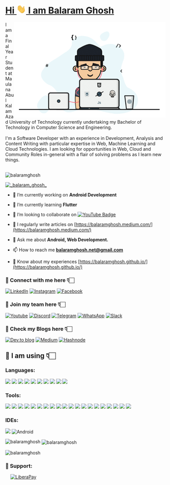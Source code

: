 # [Hi <img src="https://raw.githubusercontent.com/ABSphreak/ABSphreak/master/gifs/Hi.gif" width="30px"> I am Balaram Ghosh](https://www.linkedin.com/in/balaram-ghosh/)


<img align="right" height="300" src="https://github.com/BALARAMGHOSH/BALARAMGHOSH/blob/main/coder.gif?raw=true">
I am a Final Year Student at Maulana Abul Kalam Azad University of Technology currently undertaking my Bachelor of Technology in Computer Science and Engineering.
<br>
<br>
I'm a Software Developer with an experience in Development, Analysis and Content Writing with particular expertise in Web, Machine Learning and Cloud Technologies. I am looking for opportunities in Web, Cloud and Community Roles in-general with a flair of solving problems as I learn new things.

<br>
<br>

<p align="left"> <img src="https://komarev.com/ghpvc/?username=balaramghosh&label=Profile%20views&color=0e75b6&style=flat" alt="balaramghosh" /> </p>

<p align="left"> <a href="https://twitter.com/_balaram_ghosh_" target="blank"><img src="https://img.shields.io/twitter/follow/_balaram_ghosh_?logo=twitter&style=for-the-badge" alt="_balaram_ghosh_" /></a> </p>

- 🔭 I’m currently working on **Android Development**

- 🌱 I’m currently learning **Flutter**

- 👯 I’m looking to collaborate on [![YouTube Badge](https://img.shields.io/badge/-YouTube-FF0000?style=flat&logo=YouTube&logoColor=white)](https://www.youtube.com/channel/UCkONbVXoZxD4usLgfCC8fFA/featured)
- 📝 I regularly write articles on [https://balaramghosh.medium.com/](https://balaramghosh.medium.com/)

- 💬 Ask me about **Android, Web Development.**

- 📫 How to reach me **balaramghosh.net@gmail.com**

- 📄 Know about my experiences [https://balaramghosh.github.io/](https://balaramghosh.github.io/)


<h3 align="left">🔴 Connect with me here 👇🏻</h3>
<p align="left">
<a href="https://www.linkedin.com/in/balaram-ghosh" target="_blank"><img src="https://img.shields.io/badge/LinkedIn-0077B5?style=for-the-badge&logo=linkedin&logoColor=white" alt="LinkedIn"></a>
<a href="https://www.instagram.com/balaram.ghosh" target="_blank"><img alt="Instagram" src="https://img.shields.io/badge/@balaram.ghosh%20-%23E4405F.svg?&style=for-the-badge&logo=Instagram&logoColor=white"/></a>
<a href="https://www.facebook.com/balaram.ghosh.personal" target="_blank"><img alt="Facebook" src="https://img.shields.io/badge/Facebook%20-%231877F2.svg?&style=for-the-badge&logo=Facebook&logoColor=white"/></a>
</p>

<h3 align="left">🔴 Join my team here 👇🏻</h3>
<p align="left">
<a href="https://www.youtube.com/channel/UCkONbVXoZxD4usLgfCC8fFA" target="_blank"><img alt="Youtube" src="https://img.shields.io/badge/Balaram Ghosh%20-%23FF0000.svg?&style=for-the-badge&logo=YouTube&logoColor=white"/></a>
<a href="https://discord.gg/YuSbPyrb2E" target="_blank"><img alt="Discord" src="https://img.shields.io/badge/%3CBalaram's Lobby%3E%20-%237289DA.svg?&style=for-the-badge&logo=discord&logoColor=white"/></a>
<a href="https://t.me/joinchat/09SP9XwDWyU1Njc1" target="_blank"><img alt="Telegram" src="https://img.shields.io/badge/Telegram-2CA5E0?style=for-the-badge&logo=telegram&logoColor=white" /></a>
<a href="https://chat.whatsapp.com/ElmEzItWSu4KUh1uTQ2ner" target="_blank"><img alt="WhatsApp" src="https://img.shields.io/badge/WhatsApp-25D366?style=for-the-badge&logo=whatsapp&logoColor=white"/></a>
<a href="https://join.slack.com/t/balaramslobby/shared_invite/zt-mvffuxk3-zPEZbXRgrYg4MYLN61N7Ew" target="_blank"><img alt="Slack" src="https://img.shields.io/badge/Slack-4A154B?style=for-the-badge&logo=slack&logoColor=white" /></a>
</p>

<h3 align="left">🔴 Check my Blogs here 👇🏻</h3>
<p align="left">
<a href="https://dev.to/balaramghosh" target="_blank"><img alt="Dev.to blog" src="https://img.shields.io/badge/dev.to-0A0A0A?style=for-the-badge&logo=dev.to&logoColor=white" ></a>
<a href="https://balaramghosh.medium.com/" target="_blank"><img alt="Medium" src="https://img.shields.io/badge/Medium-12100E?style=for-the-badge&logo=medium&logoColor=white"/></a>
<a href="https://hashnode.com/@BalaramGhosh" target="_blank"><img alt="Hashnode" src="https://img.shields.io/badge/Hashnode-2962FF?style=for-the-badge&logo=hashnode&logoColor=white"></a>
</p>

## 🔴 I am using 👇🏻
<h3 align="left">Languages:</h3>
<p align="left">
<img src="https://img.shields.io/badge/Java-ED8B00?style=for-the-badge&logo=java&logoColor=white" />
<img src="https://img.shields.io/badge/JavaScript-F7DF1E?style=for-the-badge&logo=javascript&logoColor=black" />
<img src="https://img.shields.io/badge/Python-14354C?style=for-the-badge&logo=python&logoColor=white" />
<img src="https://img.shields.io/badge/C%2B%2B-00599C?style=for-the-badge&logo=c%2B%2B&logoColor=white" />
<img src="https://img.shields.io/badge/PHP-777BB4?style=for-the-badge&logo=php&logoColor=white" />
<img src="https://img.shields.io/badge/HTML-239120?style=for-the-badge&logo=html5&logoColor=white" />
<img src="https://img.shields.io/badge/.NET-5C2D91?style=for-the-badge&logo=.net&logoColor=white" />
<img src="https://img.shields.io/badge/C-00599C?style=for-the-badge&logo=c&logoColor=white" />
<img src="https://img.shields.io/badge/Kotlin-0095D5?&style=for-the-badge&logo=kotlin&logoColor=white" />
<img src="https://img.shields.io/badge/MySQL-00000F?style=for-the-badge&logo=mysql&logoColor=white" />
</p>
<h3 align="left">Tools:</h3>
<p align="left">
<img src="https://img.shields.io/badge/CSS3-1572B6?style=for-the-badge&logo=css3&logoColor=white" />
<img src="https://img.shields.io/badge/Node.js-43853D?style=for-the-badge&logo=node.js&logoColor=white" />
<img src="https://img.shields.io/badge/Express.js-404D59?style=for-the-badge" />
<img src="https://img.shields.io/badge/React-20232A?style=for-the-badge&logo=react&logoColor=61DAFB" />
<img src="https://img.shields.io/badge/Angular-DD0031?style=for-the-badge&logo=angular&logoColor=white" />
<img src="https://img.shields.io/badge/Bootstrap-563D7C?style=for-the-badge&logo=bootstrap&logoColor=white" />
<img src="https://img.shields.io/badge/jQuery-0769AD?style=for-the-badge&logo=jquery&logoColor=white" />
<img src="https://img.shields.io/badge/Django-092E20?style=for-the-badge&logo=django&logoColor=white" />
<img src="https://img.shields.io/badge/Flutter-02569B?style=for-the-badge&logo=flutter&logoColor=white" />
<img src="https://img.shields.io/badge/MongoDB-4EA94B?style=for-the-badge&logo=mongodb&logoColor=white" />
<img src="https://img.shields.io/badge/Netlify-00C7B7?style=for-the-badge&logo=netlify&logoColor=white" />
<img src="https://img.shields.io/badge/Heroku-430098?style=for-the-badge&logo=heroku&logoColor=white" />
<img src="https://img.shields.io/badge/Amazon_AWS-232F3E?style=for-the-badge&logo=amazon-aws&logoColor=white" />
<img src="https://img.shields.io/badge/Google_Cloud-4285F4?style=for-the-badge&logo=google-cloud&logoColor=white" />
<img src="https://img.shields.io/badge/Microsoft_Azure-0089D6?style=for-the-badge&logo=microsoft-azure&logoColor=white" />
<img src="https://img.shields.io/badge/next.js-000000?style=for-the-badge&logo=next.js&logoColor=white" />
<img src="https://img.shields.io/badge/firebase-ffca28?style=for-the-badge&logo=firebase&logoColor=white" />
<img src="https://img.shields.io/badge/Docker-2CA5E0?style=for-the-badge&logo=docker&logoColor=white" />
<img src="https://img.shields.io/badge/Unity-100000?style=for-the-badge&logo=unity&logoColor=white" />
<img src="https://img.shields.io/badge/Microsoft_Office-D83B01?style=for-the-badge&logo=microsoft-office&logoColor=white" />
</p>
<h3 align="left">IDEs:</h3>
<p align="left">
<img src="https://img.shields.io/badge/Visual_Studio_Code-0078D4?style=for-the-badge&logo=visual%20studio%20code&logoColor=white" />
<img alt="Android" src="https://img.shields.io/badge/Android Studio-3DDC84?style=for-the-badge&logo=android&logoColor=white" />
</p>

<p><img align="left" src="https://github-readme-stats.vercel.app/api/top-langs?username=balaramghosh&show_icons=true&locale=en&layout=compact" alt="balaramghosh" /></p>

<p>&nbsp;<img align="center" src="https://github-readme-stats.vercel.app/api?username=balaramghosh&show_icons=true&locale=en" alt="balaramghosh" /></p>

<p><img align="center" src="https://github-readme-streak-stats.herokuapp.com/?user=balaramghosh&" alt="balaramghosh" /></p>

<!--
<h3 align="left">Support:</h3>
<a href="https://www.buymeacoffee.com/balaram.ghosh"> <img align="left" src="https://cdn.buymeacoffee.com/buttons/v2/default-yellow.png" height="50"  alt="balaram.ghosh" /></a>
<a href="https://www.patreon.com/user?u=35465924&fan_landing=true"><img src="https://img.shields.io/badge/Patreon-F96854?style=for-the-badge&logo=patreon&logoColor=white" height='48'/></a>
<a href='https://ko-fi.com/F1F33MKZ2' target='_blank'><img height='50' style='border:0px;height:36px;' src='https://cdn.ko-fi.com/cdn/kofi1.png?v=2' border='0' alt='Buy Me a Coffee at ko-fi.com' /></a>
<a href="https://paypal.me/gbalaram?locale.x=en_GB">
  <img src="https://raw.githubusercontent.com/stefan-niedermann/paypal-donate-button/master/paypal-donate-button.png" height='60' alt="Donate with PayPal" />
</a>
-->

<h3 align="left">🔴 Support:</h3>
<a href="https://paypal.me/gbalaram?locale.x=en_GB" target="_blank"><img src="https://img.shields.io/badge/PayPal-00457C?style=for-the-badge&logo=paypal&logoColor=white" alt=""></a>
<a href="https://www.patreon.com/user?u=35465924&fan_landing=true" target="_blank"><img src="https://img.shields.io/badge/Patreon-F96854?style=for-the-badge&logo=patreon&logoColor=white" alt=""></a>
<a href="https://ko-fi.com/F1F33MKZ2" target="_blank"><img src="https://img.shields.io/badge/buy me a Ko--fi-F16061?style=for-the-badge&logo=ko-fi&logoColor=white" alt=""></a>
<a href="https://www.buymeacoffee.com/balaram.ghosh" target="_blank"><img src="https://img.shields.io/badge/🍕 buy me a pizza-ffee00?style=for-the-badge&logoColor=white" alt=""></a>
<a href="https://liberapay.com/balaram.ghosh/donate" target="_blank"><img alt="LiberaPay" src="https://img.shields.io/badge/Liberapay-F6C915?style=for-the-badge&logo=liberapay&logoColor=black" /></a>
